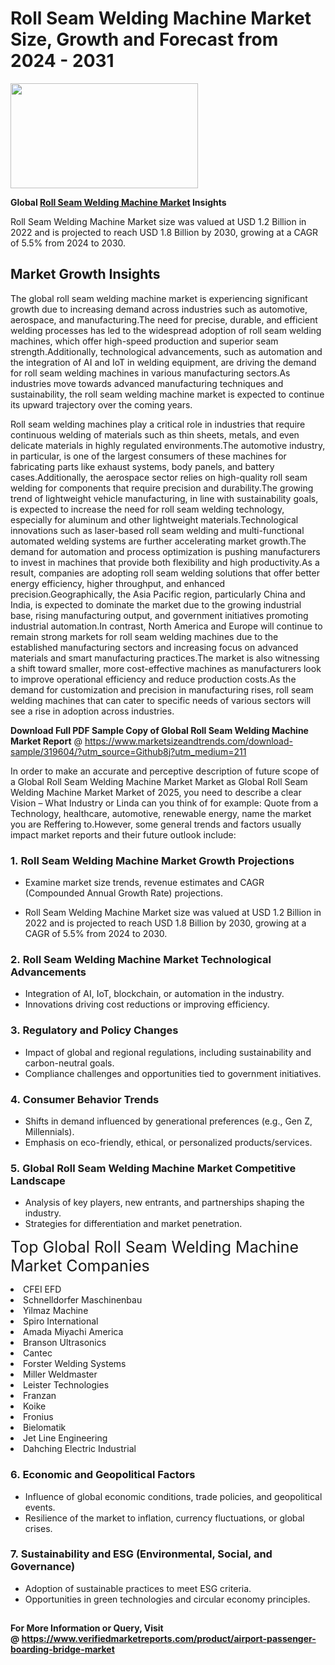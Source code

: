 <H1>Roll Seam Welding Machine Market Size, Growth and Forecast from 2024 - 2031</H1><img class="aligncenter size-medium wp-image-584254" src="https://thirdeyenews.in/wp-content/uploads/2024/09/Global-Market-Research-300x168.jpeg" alt="" width="300" height="168" /><p><strong>Global&nbsp;<a href="https://www.marketsizeandtrends.com/download-sample/319604/?utm_source=Github8j?utm_medium=211">Roll Seam Welding Machine Market</a> Insights</strong></p><p>Roll Seam Welding Machine Market size was valued at USD 1.2 Billion in 2022 and is projected to reach USD 1.8 Billion by 2030, growing at a CAGR of 5.5% from 2024 to 2030.</p><p><h2>Market Growth Insights</h2> <p>The global roll seam welding machine market is experiencing significant growth due to increasing demand across industries such as automotive, aerospace, and manufacturing.The need for precise, durable, and efficient welding processes has led to the widespread adoption of roll seam welding machines, which offer high-speed production and superior seam strength.Additionally, technological advancements, such as automation and the integration of AI and IoT in welding equipment, are driving the demand for roll seam welding machines in various manufacturing sectors.As industries move towards advanced manufacturing techniques and sustainability, the roll seam welding machine market is expected to continue its upward trajectory over the coming years.</p> <p>Roll seam welding machines play a critical role in industries that require continuous welding of materials such as thin sheets, metals, and even delicate materials in highly regulated environments.The automotive industry, in particular, is one of the largest consumers of these machines for fabricating parts like exhaust systems, body panels, and battery cases.Additionally, the aerospace sector relies on high-quality roll seam welding for components that require precision and durability.The growing trend of lightweight vehicle manufacturing, in line with sustainability goals, is expected to increase the need for roll seam welding technology, especially for aluminum and other lightweight materials.Technological innovations such as laser-based roll seam welding and multi-functional automated welding systems are further accelerating market growth.The demand for automation and process optimization is pushing manufacturers to invest in machines that provide both flexibility and high productivity.As a result, companies are adopting roll seam welding solutions that offer better energy efficiency, higher throughput, and enhanced precision.Geographically, the Asia Pacific region, particularly China and India, is expected to dominate the market due to the growing industrial base, rising manufacturing output, and government initiatives promoting industrial automation.In contrast, North America and Europe will continue to remain strong markets for roll seam welding machines due to the established manufacturing sectors and increasing focus on advanced materials and smart manufacturing practices.The market is also witnessing a shift toward smaller, more cost-effective machines as manufacturers look to improve operational efficiency and reduce production costs.As the demand for customization and precision in manufacturing rises, roll seam welding machines that can cater to specific needs of various sectors will see a rise in adoption across industries.</p> <p><span class=""><strong>Download Full PDF Sample Copy of Global Roll Seam Welding Machine Market Report</strong> @ <a href="https://www.marketsizeandtrends.com/download-sample/319604/?utm_source=Github8j?utm_medium=211" target="_blank">https://www.marketsizeandtrends.com/download-sample/319604/?utm_source=Github8j?utm_medium=211</a></span></p><p>In order to make an accurate and perceptive description of future scope of a Global&nbsp;Roll Seam Welding Machine Market Market as Global&nbsp;Roll Seam Welding Machine Market Market of 2025, you need to describe a clear Vision &ndash; What Industry or Linda can you think of for example: Quote from a Technology, healthcare, automotive, renewable energy, name the market you are Reffering to.However, some general trends and factors usually impact market reports and their future outlook include:</p><h3>1.&nbsp;<strong>Roll Seam Welding Machine Market Growth Projections</strong></h3><ul><li>Examine market size trends, revenue estimates and CAGR (Compounded Annual Growth Rate) projections.</li><li><p>Roll Seam Welding Machine Market size was valued at USD 1.2 Billion in 2022 and is projected to reach USD 1.8 Billion by 2030, growing at a CAGR of 5.5% from 2024 to 2030.</p></li></ul><h3>2.&nbsp;<strong>Roll Seam Welding Machine Market Technological Advancements</strong></h3><ul><li>Integration of AI, IoT, blockchain, or automation in the industry.</li><li>Innovations driving cost reductions or improving efficiency.</li></ul><h3>3.&nbsp;<strong>Regulatory and Policy Changes</strong></h3><ul><li>Impact of global and regional regulations, including sustainability and carbon-neutral goals.</li><li>Compliance challenges and opportunities tied to government initiatives.</li></ul><h3>4.&nbsp;<strong>Consumer Behavior Trends</strong></h3><ul><li>Shifts in demand influenced by generational preferences (e.g., Gen Z, Millennials).</li><li>Emphasis on eco-friendly, ethical, or personalized products/services.</li></ul><h3>5.&nbsp;<strong>Global Roll Seam Welding Machine Market Competitive Landscape</strong></h3><ul><li>Analysis of key players, new entrants, and partnerships shaping the industry.</li><li>Strategies for differentiation and market penetration.</li></ul><p data-pm-slice="1 1 []"><span style="color: inherit; font-family: inherit; font-size: 25px;">Top Global Roll Seam Welding Machine Market Companies</span></p><div class="" data-test-id=""><p><li>CFEI EFD</li><li> Schnelldorfer Maschinenbau</li><li> Yilmaz Machine</li><li> Spiro International</li><li> Amada Miyachi America</li><li> Branson Ultrasonics</li><li> Cantec</li><li> Forster Welding Systems</li><li> Miller Weldmaster</li><li> Leister Technologies</li><li> Franzan</li><li> Koike</li><li> Fronius</li><li> Bielomatik</li><li> Jet Line Engineering</li><li> Dahching Electric Industrial</li></p></div><h3>6.&nbsp;<strong>Economic and Geopolitical Factors</strong></h3><ul><li>Influence of global economic conditions, trade policies, and geopolitical events.</li><li>Resilience of the market to inflation, currency fluctuations, or global crises.</li></ul><h3>7.&nbsp;<strong>Sustainability and ESG (Environmental, Social, and Governance)</strong></h3><ul><li>Adoption of sustainable practices to meet ESG criteria.</li><li>Opportunities in green technologies and circular economy principles.</li></ul><h2><strong style="font-size: 14px;">For More Information or Query, Visit @&nbsp;</strong><a style="background-color: #ffffff; font-size: 14px;" href="https://www.marketsizeandtrends.com/report/roll-seam-welding-machine-market/" target="_blank">https://www.verifiedmarketreports.com/product/airport-passenger-boarding-bridge-market</a></h2>